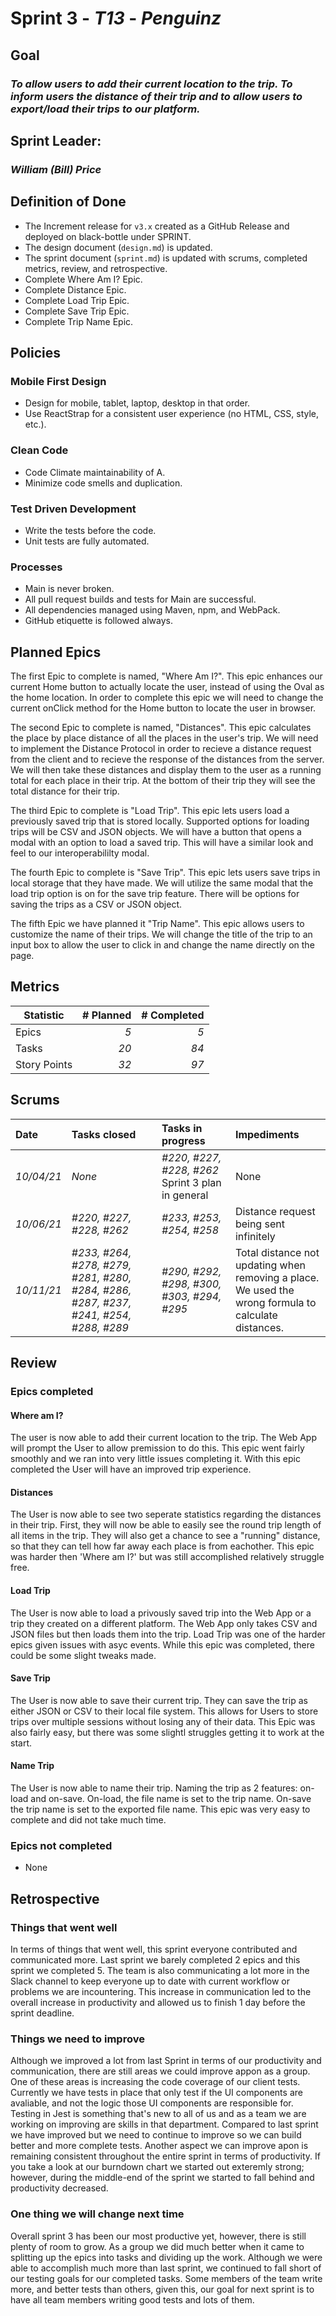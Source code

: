 # Sprint 3 - _T13_ - _Penguinz_

## Goal

### _To allow users to add their current location to the trip. To inform users the distance of their trip and to allow users to export/load their trips to our platform._

## Sprint Leader:

### _William (Bill) Price_

## Definition of Done

- The Increment release for `v3.x` created as a GitHub Release and deployed on black-bottle under SPRINT.
- The design document (`design.md`) is updated.
- The sprint document (`sprint.md`) is updated with scrums, completed metrics, review, and retrospective.
- Complete Where Am I? Epic.
- Complete Distance Epic.
- Complete Load Trip Epic.
- Complete Save Trip Epic.
- Complete Trip Name Epic.

## Policies

### Mobile First Design

- Design for mobile, tablet, laptop, desktop in that order.
- Use ReactStrap for a consistent user experience (no HTML, CSS, style, etc.).

### Clean Code

- Code Climate maintainability of A.
- Minimize code smells and duplication.

### Test Driven Development

- Write the tests before the code.
- Unit tests are fully automated.

### Processes

- Main is never broken.
- All pull request builds and tests for Main are successful.
- All dependencies managed using Maven, npm, and WebPack.
- GitHub etiquette is followed always.

## Planned Epics

The first Epic to complete is named, "Where Am I?". This epic enhances our current Home button to actually locate the user, instead of using the Oval as the home location. In order to complete this epic we will need to change the current onClick method for the Home button to locate the user in browser.

The second Epic to complete is named, "Distances". This epic calculates the place by place distance of all the places in the user's trip. We will need to implement the Distance Protocol in order to recieve a distance request from the client and to recieve the response of the distances from the server. We will then take these distances and display them to the user as a running total for each place in their trip. At the bottom of their trip they will see the total distance for their trip.

The third Epic to complete is "Load Trip". This epic lets users load a previously saved trip that is stored locally. Supported options for loading trips will be CSV and JSON objects. We will have a button that opens a modal with an option to load a saved trip. This will have a similar look and feel to our interoperabililty modal.

The fourth Epic to complete is "Save Trip". This epic lets users save trips in local storage that they have made. We will utilize the same modal that the load trip option is on for the save trip feature. There will be options for saving the trips as a CSV or JSON object.

The fifth Epic we have planned it "Trip Name". This epic allows users to customize the name of their trips. We will change the title of the trip to an input box to allow the user to click in and change the name directly on the page.

## Metrics

| Statistic    | # Planned | # Completed |
| ------------ | --------: | ----------: |
| Epics        |       _5_ |     _5_     |
| Tasks        |      _20_ |     _84_    |
| Story Points |      _32_ |       _97_  |

## Scrums

| Date       | Tasks closed             | Tasks in progress                                      | Impediments                            |
| :--------- | :----------------------- | :----------------------------------------------------- | :------------------------------------- |
| _10/04/21_ | _None_                   | _#220, #227, #228, #262_ <br> Sprint 3 plan in general | None                                   |
| _10/06/21_ | _#220, #227, #228, #262_ | _#233, #253, #254, #258_                               | Distance request being sent infinitely |
| _10/11/21_ | _#233, #264, #278, #279, #281, #280, #284, #286, #287, #237, #241, #254, #288, #289_ | _#290, #292, #298, #300, #303, #294, #295_ | Total distance not updating when removing a place. <br> We used the wrong formula to calculate distances. |

## Review

### Epics completed
#### Where am I?
The user is now able to add their current location to the trip. The Web App will prompt the User to allow premission to do this. This epic went fairly smoothly and we ran into very little issues completing it. With this epic completed the User will have an improved trip experience.

#### Distances
The User is now able to see two seperate statistics regarding the distances in their trip. First, they will now be able to easily see the round trip length of all items in the trip. They will also get a chance to see a "running" distance, so that they can tell how far away each place is from eachother. This epic was harder then 'Where am I?' but was still accomplished relatively struggle free.

#### Load Trip
The User is now able to load a privously saved trip into the Web App or a trip they created on a different platform. The Web App only takes CSV and JSON files but then loads them into the trip. Load Trip was one of the harder epics given issues with asyc events. While this epic was completed, there could be some slight tweaks made.

#### Save Trip
The User is now able to save their current trip. They can save the trip as either JSON or CSV to their local file system. This allows for Users to store trips over multiple sessions without losing any of their data. This Epic was also fairly easy, but there was some slightl struggles getting it to work at the start.

#### Name Trip
The User is now able to name their trip. Naming the trip as 2 features: on-load and on-save. On-load, the file name is set to the trip name. On-save the trip name is set to the exported file name. This epic was very easy to complete and did not take much time.

### Epics not completed
- None

## Retrospective

### Things that went well
In terms of things that went well, this sprint everyone contributed and communicated more. Last sprint we barely completed 2 epics and this sprint we completed 5. The team is also communicating a lot more in the Slack channel to keep everyone up to date with current workflow or problems we are incountering. This increase in communication led to the overall increase in productivity and allowed us to finish 1 day before the sprint deadline. 

### Things we need to improve
Although we improved a lot from last Sprint in terms of our productivity and communication, there are still areas we could improve appon as a group. One of these areas is increasing the code coverage of our client tests. Currently we have tests in place that only test if the UI components are avaliable, and not the logic those UI components are responsible for. Testing in Jest is something that's new to all of us and as a team we are working on improving are skills in that department. Compared to last sprint we have improved but we need to continue to improve so we can build better and more complete tests. Another aspect we can improve apon is remaining consistent throughout the entire sprint in terms of productivity. If you take a look at our burndown chart we started out exteremly strong; however, during the middle-end of the sprint we started to fall behind and productivity decreased.   

### One thing we will change next time
Overall sprint 3 has been our most productive yet, however, there is still plenty of room to grow. As a group we did much better when it came to splitting up the epics into tasks and dividing up the work. Although we were able to accomplish much more than last sprint, we continued to fall short of our testing goals for our completed tasks. Some members of the team write more, and better tests than others, given this, our goal for next sprint is to have all team members writing good tests and lots of them.
